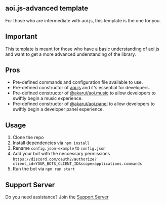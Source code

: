 ## aoi.js-advanced template

For those who are intermediate with aoi.js, this template is the one for you.

## Important

This template is meant for those who have a basic understanding of aoi.js and want to get a more advanced understanding of the library.

## Pros

- Pre-defined commands and configuration file available to use.
- Pre-defined constructor of [aoi.js](https://npmjs.org/package/aoi.js) and it's essential for developers.
- Pre-defined constructor of [@akarui/aoi.music](https://npmjs.org/package/@akarui/aoi.music) to allow developers to swiftly begin a music experience.
- Pre-defined constructor of [@akarui/aoi.panel](https://npmjs.org/package/@akarui/aoi.panel) to allow developers to swiftly begin a developer panel experience.

## Usage

1. Clone the repo
2. Install dependencies via `npm install`
3. Rename `config.json-example` to `config.json`
4. Add your bot with the neccessary permissions `https://discord.com/oauth2/authorize?client_id=YOUR_BOTS_CLIENT_ID&scope=applications.commands`
5. Run the bot via `npm run start`

## Support Server

Do you need assistance? Join the [Support Server](https://aoi.js.org/invite)